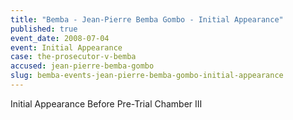 ```yaml
---
title: "Bemba - Jean-Pierre Bemba Gombo - Initial Appearance"
published: true
event_date: 2008-07-04
event: Initial Appearance
case: the-prosecutor-v-bemba
accused: jean-pierre-bemba-gombo
slug: bemba-events-jean-pierre-bemba-gombo-initial-appearance
---
```


Initial Appearance Before Pre-Trial Chamber III

